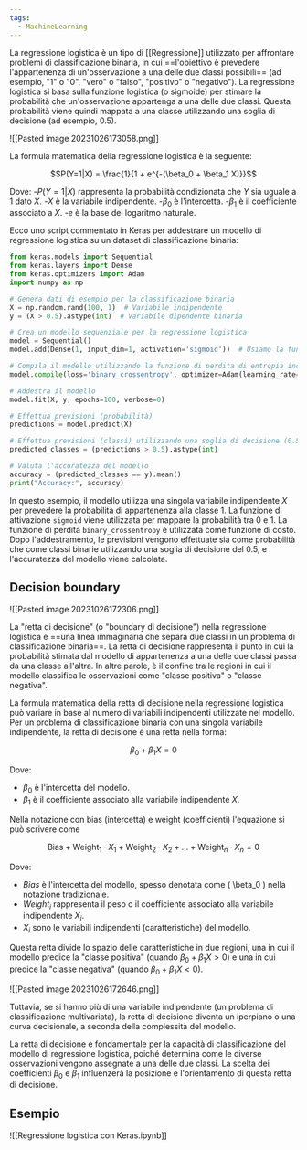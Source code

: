 ```yaml
---
tags:
  - MachineLearning
---
```

La regressione logistica è un tipo di [[Regressione]] utilizzato per affrontare problemi di classificazione binaria, in cui ==l'obiettivo è prevedere l'appartenenza di un'osservazione a una delle due classi possibili== (ad esempio, "1" o "0", "vero" o "falso", "positivo" o "negativo").
La regressione logistica si basa sulla funzione logistica (o sigmoide) per stimare la probabilità che un'osservazione appartenga a una delle due classi. Questa probabilità viene quindi mappata a una classe utilizzando una soglia di decisione (ad esempio, 0.5).

![[Pasted image 20231026173058.png]]

La formula matematica della regressione logistica è la seguente:

$$P(Y=1|X) = \frac{1}{1 + e^{-(\beta_0 + \beta_1 X)}}$$

Dove:
-$P(Y=1|X)$ rappresenta la probabilità condizionata che $Y$ sia uguale a 1 dato $X$.
-$X$ è la variabile indipendente.
-$\beta_0$ è l'intercetta.
-$\beta_1$ è il coefficiente associato a $X$.
-$e$ è la base del logaritmo naturale.

Ecco uno script commentato in Keras per addestrare un modello di regressione logistica su un dataset di classificazione binaria:

```python
from keras.models import Sequential
from keras.layers import Dense
from keras.optimizers import Adam
import numpy as np

# Genera dati di esempio per la classificazione binaria
X = np.random.rand(100, 1)  # Variabile indipendente
y = (X > 0.5).astype(int)  # Variabile dipendente binaria

# Crea un modello sequenziale per la regressione logistica
model = Sequential()
model.add(Dense(1, input_dim=1, activation='sigmoid'))  # Usiamo la funzione di attivazione sigmoide

# Compila il modello utilizzando la funzione di perdita di entropia incrociata binaria
model.compile(loss='binary_crossentropy', optimizer=Adam(learning_rate=0.01), metrics=['accuracy'])

# Addestra il modello
model.fit(X, y, epochs=100, verbose=0)

# Effettua previsioni (probabilità)
predictions = model.predict(X)

# Effettua previsioni (classi) utilizzando una soglia di decisione (0.5)
predicted_classes = (predictions > 0.5).astype(int)

# Valuta l'accuratezza del modello
accuracy = (predicted_classes == y).mean()
print("Accuracy:", accuracy)
```

In questo esempio, il modello utilizza una singola variabile indipendente $X$ per prevedere la probabilità di appartenenza alla classe 1.
La funzione di attivazione `sigmoid` viene utilizzata per mappare la probabilità tra 0 e 1. La funzione di perdita `binary_crossentropy` è utilizzata come funzione di costo.
Dopo l'addestramento, le previsioni vengono effettuate sia come probabilità che come classi binarie utilizzando una soglia di decisione del 0.5, e l'accuratezza del modello viene calcolata.

## Decision boundary

![[Pasted image 20231026172306.png]]

La "retta di decisione" (o "boundary di decisione") nella regressione logistica è ==una linea immaginaria che separa due classi in un problema di classificazione binaria==. La retta di decisione rappresenta il punto in cui la probabilità stimata dal modello di appartenenza a una delle due classi passa da una classe all'altra.
In altre parole, è il confine tra le regioni in cui il modello classifica le osservazioni come "classe positiva" o "classe negativa".

La formula matematica della retta di decisione nella regressione logistica può variare in base al numero di variabili indipendenti utilizzate nel modello. Per un problema di classificazione binaria con una singola variabile indipendente, la retta di decisione è una retta nella forma:

$$ \beta_0 + \beta_1 X = 0$$

Dove:
- $\beta_0$ è l'intercetta del modello.
- $\beta_1$ è il coefficiente associato alla variabile indipendente $X$.

Nella notazione con bias (intercetta) e weight (coefficienti) l'equazione si può scrivere come

$$\text{Bias} + \text{Weight}_1 \cdot X_1 + \text{Weight}_2 \cdot X_2 + \ldots + \text{Weight}_n \cdot X_n = 0$$

Dove:
- $Bias$ è l'intercetta del modello, spesso denotata come \( \beta_0 \) nella notazione tradizionale.
- $Weight_i$ rappresenta il peso o il coefficiente associato alla variabile indipendente $X_i$.
- $X_i$ sono le variabili indipendenti (caratteristiche) del modello.

Questa retta divide lo spazio delle caratteristiche in due regioni, una in cui il modello predice la "classe positiva" (quando $\beta_0 + \beta_1 X > 0$) e una in cui predice la "classe negativa" (quando $\beta_0 + \beta_1 X < 0$).

![[Pasted image 20231026172646.png]]

Tuttavia, se si hanno più di una variabile indipendente (un problema di classificazione multivariata), la retta di decisione diventa un iperpiano o una curva decisionale, a seconda della complessità del modello.

La retta di decisione è fondamentale per la capacità di classificazione del modello di regressione logistica, poiché determina come le diverse osservazioni vengono assegnate a una delle due classi. La scelta dei coefficienti $\beta_0$ e $\beta_1$ influenzerà la posizione e l'orientamento di questa retta di decisione.

## Esempio
![[Regressione logistica con Keras.ipynb]]